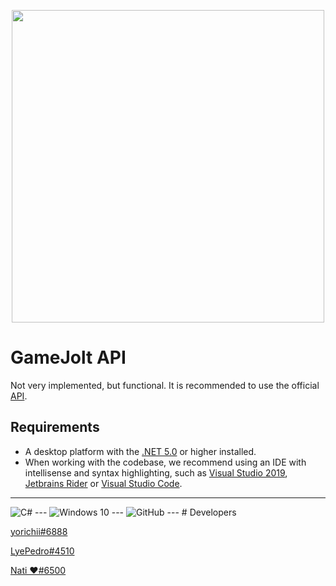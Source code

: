 
<p align="center">
  <img width="500px" src="https://res-4.cloudinary.com/crunchbase-production/image/upload/c_lpad,f_auto,q_auto:eco/hqd1jcjkaageku8yp5dz">
</p>

# GameJolt API
Not very implemented, but functional. It is recommended to use the official [API](https://gamejolt.com/game-api/doc).

## Requirements

- A desktop platform with the [.NET 5.0](https://dotnet.microsoft.com/) or higher installed.
- When working with the codebase, we recommend using an IDE with intellisense and syntax highlighting, such as [Visual Studio 2019](https://visualstudio.microsoft.com/pt-br/), [Jetbrains Rider](https://www.jetbrains.com/clion/) or [Visual Studio Code](https://code.visualstudio.com/).
___
<img alt="C#" src="https://img.shields.io/badge/c%23%20-%23239120.svg?&style=for-the-badge&logo=c-sharp&logoColor=white"/>
---
<img alt="Windows 10" src="https://img.shields.io/badge/Windows-0078D6?style=for-the-badge&logo=windows&logoColor=white"/>
---
<img alt="GitHub" src="https://img.shields.io/badge/github%20-%23121011.svg?&style=for-the-badge&logo=github&logoColor=white"/>
---
# Developers

[yorichii#6888](https://github.com/yorichii)

[LyePedro#4510](https://github.com/LyeZinho)

[Nati ❤#6500](https://github.com/MMDDKK6500)
